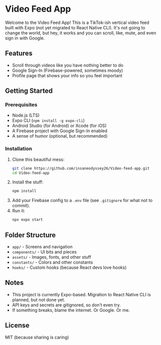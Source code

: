 


# Video Feed App

Welcome to the Video Feed App! This is a TikTok-ish vertical video feed built with Expo (not yet migrated to React Native CLI). It's not going to change the world, but hey, it works and you can scroll, like, mute, and even sign in with Google.

## Features
- Scroll through videos like you have nothing better to do
- Google Sign-In (Firebase-powered, sometimes moody)
- Profile page that shows your info so you feel important


## Getting Started

### Prerequisites
- Node.js (LTS)
- Expo CLI (`npm install -g expo-cli`)
- Android Studio (for Android) or Xcode (for iOS)
- A Firebase project with Google Sign-In enabled
- A sense of humor (optional, but recommended)

### Installation
1. Clone this beautiful mess:
   ```sh
   git clone https://github.com/insaneodyssey26/Video-feed-app.git
   cd Video-feed-app
   ```
2. Install the stuff:
   ```sh
   npm install
   ```
3. Add your Firebase config to a `.env` file (see `.gitignore` for what not to commit).
4. Run it:
   ```sh
   npx expo start
   ```

## Folder Structure
- `app/` - Screens and navigation
- `components/` - UI bits and pieces
- `assets/` - Images, fonts, and other stuff
- `constants/` - Colors and other constants
- `hooks/` - Custom hooks (because React devs love hooks)


## Notes
- This project is currently Expo-based. Migration to React Native CLI is planned, but not done yet.
- API keys and secrets are gitignored, so don’t even try.
- If something breaks, blame the internet. Or Google. Or me.

## License
MIT (because sharing is caring)
